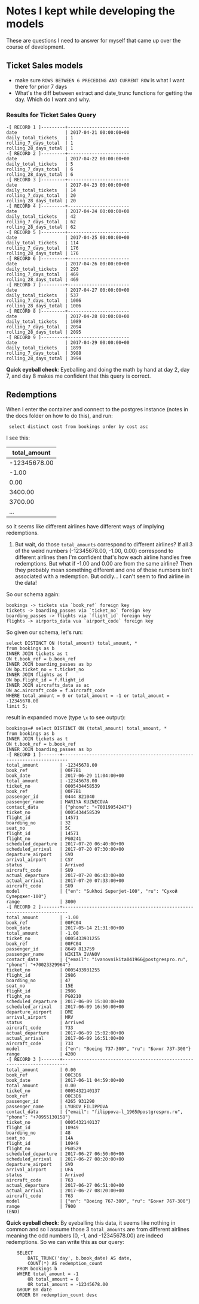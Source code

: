 # Notes I kept while developing the models
These are questions I need to answer for myself that came up over the course of development.

## Ticket Sales models
- make sure `ROWS BETWEEN 6 PRECEDING AND CURRENT ROW` is what I want there for prior 7 days
- What's the diff between extract and date_trunc functions for getting the day. Which do I want and why.


### Results for Ticket Sales Query

```postgresql
-[ RECORD 1 ]---------+-----------------------
date                  | 2017-04-21 00:00:00+00
daily_total_tickets   | 1
rolling_7_days_total  | 1
rolling_28_days_total | 1
-[ RECORD 2 ]---------+-----------------------
date                  | 2017-04-22 00:00:00+00
daily_total_tickets   | 5
rolling_7_days_total  | 6
rolling_28_days_total | 6
-[ RECORD 3 ]---------+-----------------------
date                  | 2017-04-23 00:00:00+00
daily_total_tickets   | 14
rolling_7_days_total  | 20
rolling_28_days_total | 20
-[ RECORD 4 ]---------+-----------------------
date                  | 2017-04-24 00:00:00+00
daily_total_tickets   | 42
rolling_7_days_total  | 62
rolling_28_days_total | 62
-[ RECORD 5 ]---------+-----------------------
date                  | 2017-04-25 00:00:00+00
daily_total_tickets   | 114
rolling_7_days_total  | 176
rolling_28_days_total | 176
-[ RECORD 6 ]---------+-----------------------
date                  | 2017-04-26 00:00:00+00
daily_total_tickets   | 293
rolling_7_days_total  | 469
rolling_28_days_total | 469
-[ RECORD 7 ]---------+-----------------------
date                  | 2017-04-27 00:00:00+00
daily_total_tickets   | 537
rolling_7_days_total  | 1006
rolling_28_days_total | 1006
-[ RECORD 8 ]---------+-----------------------
date                  | 2017-04-28 00:00:00+00
daily_total_tickets   | 1089
rolling_7_days_total  | 2094
rolling_28_days_total | 2095
-[ RECORD 9 ]---------+-----------------------
date                  | 2017-04-29 00:00:00+00
daily_total_tickets   | 1899
rolling_7_days_total  | 3988
rolling_28_days_total | 3994
```

**Quick eyeball check**: Eyeballing and doing the math by hand at day 2, day 7, and day 8 makes me confident that this query is correct.


## Redemptions
When I enter the container and connect to the postgres instance (notes in the docs folder on how to do this), and run:
```postgresql
 select distinct cost from bookings order by cost asc
```

I see this:

| total_amount | 
|--------------| 
| -12345678.00 |
| -1.00        |
| 0.00         |
| 3400.00      |
| 3700.00      |
| ... |

so it seems like different airlines have different ways of implying redemptions.

1. But wait, do those `total_amounts` correspond to different airlines? If all 3 of the weird numbers (-12345678.00, -1.00, 0.00) correspond to different airlines then I'm confident that's how each airline handles free redemptions. But what if -1.00 and 0.00 are from the same airline? Then they probably mean something different and one of those numbers isn't associated with a redemption. But oddly... I can't seem to find airline in the data! 

So our schema again:
```
bookings -> tickets via `book_ref` foreign key
tickets -> boarding_passes via `ticket_no` foreign key
boarding_passes -> flights via `flight_id` foreign key
flights -> airports_data vua `airport_code` foreign key
```

So given our schema, let's run:

```
select DISTINCT ON (total_amount) total_amount, *
from bookings as b
INNER JOIN tickets as t
ON t.book_ref = b.book_ref
INNER JOIN boarding_passes as bp
ON bp.ticket_no = t.ticket_no
INNER JOIN flights as f
ON bp.flight_id = f.flight_id
INNER JOIN aircrafts_data as ac
ON ac.aircraft_code = f.aircraft_code
WHERE total_amount = 0 or total_amount = -1 or total_amount = -12345678.00
limit 5;
```
result in expanded move (type `\x` to see output):

```
bookings=# select DISTINCT ON (total_amount) total_amount, *
from bookings as b
INNER JOIN tickets as t
ON t.book_ref = b.book_ref
INNER JOIN boarding_passes as bp
-[ RECORD 1 ]-------+------------------------------------------------------------------------
total_amount        | -12345678.00
book_ref            | 00F7B1
book_date           | 2017-06-29 11:04:00+00
total_amount        | -12345678.00
ticket_no           | 0005434458539
book_ref            | 00F7B1
passenger_id        | 0444 821040
passenger_name      | MARIYA KUZNECOVA
contact_data        | {"phone": "+70019954247"}
ticket_no           | 0005434458539
flight_id           | 14571
boarding_no         | 32
seat_no             | 5C
flight_id           | 14571
flight_no           | PG0241
scheduled_departure | 2017-07-20 06:40:00+00
scheduled_arrival   | 2017-07-20 07:30:00+00
departure_airport   | SVO
arrival_airport     | CSY
status              | Arrived
aircraft_code       | SU9
actual_departure    | 2017-07-20 06:43:00+00
actual_arrival      | 2017-07-20 07:33:00+00
aircraft_code       | SU9
model               | {"en": "Sukhoi Superjet-100", "ru": "Сухой Суперджет-100"}
range               | 3000
-[ RECORD 2 ]-------+------------------------------------------------------------------------
total_amount        | -1.00
book_ref            | 00FC04
book_date           | 2017-05-14 21:31:00+00
total_amount        | -1.00
ticket_no           | 0005433931255
book_ref            | 00FC04
passenger_id        | 8649 813759
passenger_name      | NIKITA IVANOV
contact_data        | {"email": "ivanovnikita041966@postgrespro.ru", "phone": "+70023329964"}
ticket_no           | 0005433931255
flight_id           | 2986
boarding_no         | 47
seat_no             | 15E
flight_id           | 2986
flight_no           | PG0210
scheduled_departure | 2017-06-09 15:00:00+00
scheduled_arrival   | 2017-06-09 16:50:00+00
departure_airport   | DME
arrival_airport     | MRV
status              | Arrived
aircraft_code       | 733
actual_departure    | 2017-06-09 15:02:00+00
actual_arrival      | 2017-06-09 16:51:00+00
aircraft_code       | 733
model               | {"en": "Boeing 737-300", "ru": "Боинг 737-300"}
range               | 4200
-[ RECORD 3 ]-------+------------------------------------------------------------------------
total_amount        | 0.00
book_ref            | 00C3E6
book_date           | 2017-06-11 04:59:00+00
total_amount        | 0.00
ticket_no           | 0005432140137
book_ref            | 00C3E6
passenger_id        | 4265 931290
passenger_name      | LYUBOV FILIPPOVA
contact_data        | {"email": "filippova-l_1965@postgrespro.ru", "phone": "+70955130158"}
ticket_no           | 0005432140137
flight_id           | 10949
boarding_no         | 48
seat_no             | 14A
flight_id           | 10949
flight_no           | PG0529
scheduled_departure | 2017-06-27 06:50:00+00
scheduled_arrival   | 2017-06-27 08:20:00+00
departure_airport   | SVO
arrival_airport     | UFA
status              | Arrived
aircraft_code       | 763
actual_departure    | 2017-06-27 06:51:00+00
actual_arrival      | 2017-06-27 08:20:00+00
aircraft_code       | 763
model               | {"en": "Boeing 767-300", "ru": "Боинг 767-300"}
range               | 7900
(END)
```

**Quick eyeball check**: By eyeballing this data, it seems like nothing in common and so I assume those 3 `total_amounts` are from different airlines meaning the odd numbers (0, -1, and -12345678.00) are indeed redemptions. So we can write this as our query:

```postgresql
    SELECT
        DATE_TRUNC('day', b.book_date) AS date,
        COUNT(*) AS redemption_count
    FROM bookings b
    WHERE total_amount = -1 
        OR total_amount = 0 
        OR total_amount = -12345678.00
    GROUP BY date
    ORDER BY redemption_count desc
```
